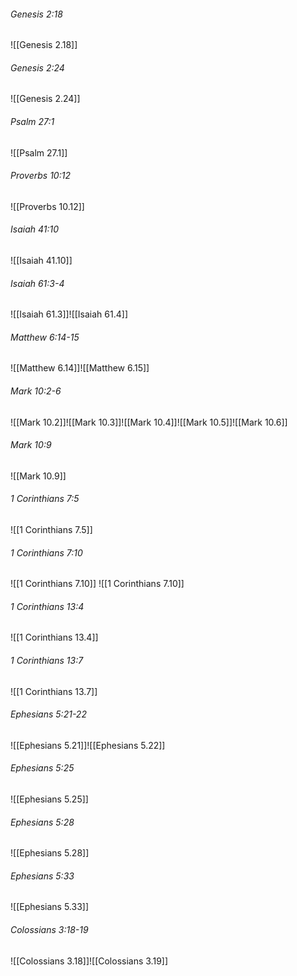 ###### Genesis 2:18

![[Genesis 2.18]]

###### Genesis 2:24

![[Genesis 2.24]]

###### Psalm 27:1

![[Psalm 27.1]]

###### Proverbs 10:12

![[Proverbs 10.12]]

###### Isaiah 41:10

![[Isaiah 41.10]]

###### Isaiah 61:3-4

![[Isaiah 61.3]]![[Isaiah 61.4]]

###### Matthew 6:14-15

![[Matthew 6.14]]![[Matthew 6.15]]

###### Mark 10:2-6

![[Mark 10.2]]![[Mark 10.3]]![[Mark 10.4]]![[Mark 10.5]]![[Mark 10.6]]

###### Mark 10:9

![[Mark 10.9]]

###### 1 Corinthians 7:5

![[1 Corinthians 7.5]]

###### 1 Corinthians 7:10

![[1 Corinthians 7.10]]
![[1 Corinthians 7.10]]

###### 1 Corinthians 13:4

![[1 Corinthians 13.4]]

###### 1 Corinthians 13:7

![[1 Corinthians 13.7]]

###### Ephesians 5:21-22

![[Ephesians 5.21]]![[Ephesians 5.22]]

###### Ephesians 5:25

![[Ephesians 5.25]]

###### Ephesians 5:28

![[Ephesians 5.28]]

###### Ephesians 5:33

![[Ephesians 5.33]]

###### Colossians 3:18-19

![[Colossians 3.18]]![[Colossians 3.19]]
